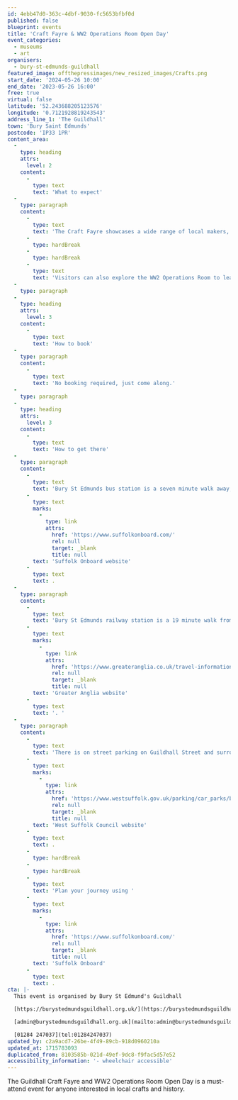 ```yaml
---
id: 4ebb47d0-363c-4dbf-9030-fc5653bfbf0d
published: false
blueprint: events
title: 'Craft Fayre & WW2 Operations Room Open Day'
event_categories:
  - museums
  - art
organisers:
  - bury-st-edmunds-guildhall
featured_image: offthepressimages/new_resized_images/Crafts.png
start_date: '2024-05-26 10:00'
end_date: '2023-05-26 16:00'
free: true
virtual: false
latitude: '52.243688205123576'
longitude: '0.7121928819243543'
address_line_1: 'The Guildhall'
town: 'Bury Saint Edmunds'
postcode: 'IP33 1PR'
content_area:
  -
    type: heading
    attrs:
      level: 2
    content:
      -
        type: text
        text: 'What to expect'
  -
    type: paragraph
    content:
      -
        type: text
        text: 'The Craft Fayre showcases a wide range of local makers, including textiles, ceramics, jewellery, skincare, food & drink, home accessories and much more.'
      -
        type: hardBreak
      -
        type: hardBreak
      -
        type: text
        text: 'Visitors can also explore the WW2 Operations Room to learn about the unsung heroes who helped win the Battle of Britain.'
  -
    type: paragraph
  -
    type: heading
    attrs:
      level: 3
    content:
      -
        type: text
        text: 'How to book'
  -
    type: paragraph
    content:
      -
        type: text
        text: 'No booking required, just come along.'
  -
    type: paragraph
  -
    type: heading
    attrs:
      level: 3
    content:
      -
        type: text
        text: 'How to get there'
  -
    type: paragraph
    content:
      -
        type: text
        text: 'Bury St Edmunds bus station is a seven minute walk away, and you can find up-to-date timetables on the '
      -
        type: text
        marks:
          -
            type: link
            attrs:
              href: 'https://www.suffolkonboard.com/'
              rel: null
              target: _blank
              title: null
        text: 'Suffolk Onboard website'
      -
        type: text
        text: .
  -
    type: paragraph
    content:
      -
        type: text
        text: 'Bury St Edmunds railway station is a 19 minute walk from the Guildhall. You can find train times on the '
      -
        type: text
        marks:
          -
            type: link
            attrs:
              href: 'https://www.greateranglia.co.uk/travel-information/station-information/bse'
              rel: null
              target: _blank
              title: null
        text: 'Greater Anglia website'
      -
        type: text
        text: '. '
  -
    type: paragraph
    content:
      -
        type: text
        text: 'There is on street parking on Guildhall Street and surrounding roads, including Angel Hill, Churchgate Street and Whiting Street (charges vary). Designated disabled parking spaces are located on these streets, which are free for Blue Badge Holders for an unlimited time period. You can find information about parking on the '
      -
        type: text
        marks:
          -
            type: link
            attrs:
              href: 'https://www.westsuffolk.gov.uk/parking/car_parks/bse_car_parks/on-street-parking-bse.cfm'
              rel: null
              target: _blank
              title: null
        text: 'West Suffolk Council website'
      -
        type: text
        text: .
      -
        type: hardBreak
      -
        type: hardBreak
      -
        type: text
        text: 'Plan your journey using '
      -
        type: text
        marks:
          -
            type: link
            attrs:
              href: 'https://www.suffolkonboard.com/'
              rel: null
              target: _blank
              title: null
        text: 'Suffolk Onboard'
      -
        type: text
        text: .
cta: |-
  This event is organised by Bury St Edmund's Guildhall

  [https://burystedmundsguildhall.org.uk/](https://burystedmundsguildhall.org.uk/) 

  [admin@burystedmundsguildhall.org.uk](mailto:admin@burystedmundsguildhall.org.uk)

  [01284 247037](tel:01284247037)
updated_by: c2a9acd7-26be-4f49-89cb-918d0960210a
updated_at: 1715783093
duplicated_from: 8103585b-021d-49ef-9dc8-f9fac5d57e52
accessibility_information: '- wheelchair accessible'
---
```

The Guildhall Craft Fayre and WW2 Operations Room Open Day is a must-attend event for anyone interested in local crafts and history.